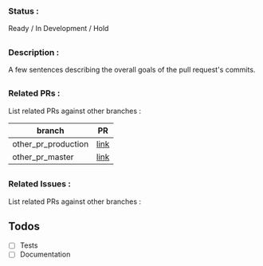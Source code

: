 ### Status :
Ready / In Development / Hold
##

### Description :
A few sentences describing the overall goals of the pull request's commits.

##
### Related PRs :
List related PRs against other branches :

branch | PR
------ | ------
other_pr_production | [link]()
other_pr_master | [link]()
##
### Related Issues :
List related PRs against other branches :

## Todos
- [ ] Tests
- [ ] Documentation
